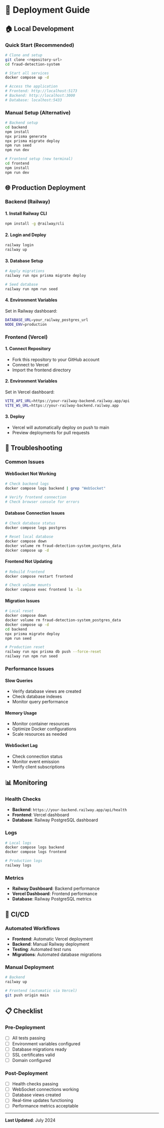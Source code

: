 # 🚀 Deployment Guide

## 🏠 Local Development

### Quick Start (Recommended)
```bash
# Clone and setup
git clone <repository-url>
cd fraud-detection-system

# Start all services
docker compose up -d

# Access the application
# Frontend: http://localhost:5173
# Backend: http://localhost:3000
# Database: localhost:5433
```

### Manual Setup (Alternative)
```bash
# Backend setup
cd backend
npm install
npx prisma generate
npx prisma migrate deploy
npm run seed
npm run dev

# Frontend setup (new terminal)
cd frontend
npm install
npm run dev
```

## 🌐 Production Deployment

### Backend (Railway)

#### 1. Install Railway CLI
```bash
npm install -g @railway/cli
```

#### 2. Login and Deploy
```bash
railway login
railway up
```

#### 3. Database Setup
```bash
# Apply migrations
railway run npx prisma migrate deploy

# Seed database
railway run npm run seed
```

#### 4. Environment Variables
Set in Railway dashboard:
```bash
DATABASE_URL=your_railway_postgres_url
NODE_ENV=production
```

### Frontend (Vercel)

#### 1. Connect Repository
- Fork this repository to your GitHub account
- Connect to Vercel
- Import the frontend directory

#### 2. Environment Variables
Set in Vercel dashboard:
```bash
VITE_API_URL=https://your-railway-backend.railway.app/api
VITE_WS_URL=https://your-railway-backend.railway.app
```

#### 3. Deploy
- Vercel will automatically deploy on push to main
- Preview deployments for pull requests

## 🔧 Troubleshooting

### Common Issues

#### WebSocket Not Working
```bash
# Check backend logs
docker compose logs backend | grep "WebSocket"

# Verify frontend connection
# Check browser console for errors
```

#### Database Connection Issues
```bash
# Check database status
docker compose logs postgres

# Reset local database
docker compose down
docker volume rm fraud-detection-system_postgres_data
docker compose up -d
```

#### Frontend Not Updating
```bash
# Rebuild frontend
docker compose restart frontend

# Check volume mounts
docker compose exec frontend ls -la
```

#### Migration Issues
```bash
# Local reset
docker compose down
docker volume rm fraud-detection-system_postgres_data
docker compose up -d
cd backend
npx prisma migrate deploy
npm run seed

# Production reset
railway run npx prisma db push --force-reset
railway run npm run seed
```

### Performance Issues

#### Slow Queries
- Verify database views are created
- Check database indexes
- Monitor query performance

#### Memory Usage
- Monitor container resources
- Optimize Docker configurations
- Scale resources as needed

#### WebSocket Lag
- Check connection status
- Monitor event emission
- Verify client subscriptions

## 📊 Monitoring

### Health Checks
- **Backend**: `https://your-backend.railway.app/api/health`
- **Frontend**: Vercel dashboard
- **Database**: Railway PostgreSQL dashboard

### Logs
```bash
# Local logs
docker compose logs backend
docker compose logs frontend

# Production logs
railway logs
```

### Metrics
- **Railway Dashboard**: Backend performance
- **Vercel Dashboard**: Frontend performance
- **Database**: Railway PostgreSQL metrics

## 🔄 CI/CD

### Automated Workflows
- **Frontend**: Automatic Vercel deployment
- **Backend**: Manual Railway deployment
- **Testing**: Automated test runs
- **Migrations**: Automated database migrations

### Manual Deployment
```bash
# Backend
railway up

# Frontend (automatic via Vercel)
git push origin main
```

## 📋 Checklist

### Pre-Deployment
- [ ] All tests passing
- [ ] Environment variables configured
- [ ] Database migrations ready
- [ ] SSL certificates valid
- [ ] Domain configured

### Post-Deployment
- [ ] Health checks passing
- [ ] WebSocket connections working
- [ ] Database views created
- [ ] Real-time updates functioning
- [ ] Performance metrics acceptable

---

**Last Updated**: July 2024 